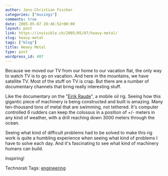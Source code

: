 ```yaml
---
author: Jens-Christian Fischer
categories: ["musings"]
comments: true
date: 2005-05-07 20:46:52+00:00
layout: post
link: https://invisible.ch/2005/05/07/heavy-metal/
slug: heavy-metal
tags: ["blog"]
title: Heavy Metal
type: post
wordpress_id: 407
---
```



Because we moved our TV from our home to our vacation flat, the only way to watch TV is to go on vacation. And here in the mountains, we have satellite TV. Most of the stuff on TV is crap. But there are a number of documentary channels that bring really interesting stuff. 



Like the documentary on the "[Eirik Raude](https://www.ocean-rig.com/default.asp?fid=1030)", a mobile oil rig. Seeing how this gigantic piece of machinery is being constructed and built is amazing. Many ten-thousand tons of metal that are swimming, not tethered. It's computer controlled 6 rudders can keep the colossus in a position of +/- meters in any kind of weather, with a drill reaching down 3000 meters through the ocean.



Seeing what kind of difficult problems had to be solved to make this rig work is quite a humbling experience when seeing what kind of problems I have to solve each day. And it's fascinating to see what kind of machinery humans can build.



Inspiring!


Technorati Tags: [engineering](https://technorati.com/tag/engineering)
